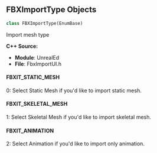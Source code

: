 ## FBXImportType Objects

```python
class FBXImportType(EnumBase)
```

Import mesh type

**C++ Source:**

- **Module**: UnrealEd
- **File**: FbxImportUI.h

<a id="unreal.FBXImportType.FBXIT_STATIC_MESH"></a>

#### FBXIT_STATIC_MESH

0: Select Static Mesh if you'd like to import static mesh.

<a id="unreal.FBXImportType.FBXIT_SKELETAL_MESH"></a>

#### FBXIT_SKELETAL_MESH

1: Select Skeletal Mesh if you'd like to import skeletal mesh.

<a id="unreal.FBXImportType.FBXIT_ANIMATION"></a>

#### FBXIT_ANIMATION

2: Select Animation if you'd like to import only animation.

<a id="unreal.FBXNormalImportMethod"></a>